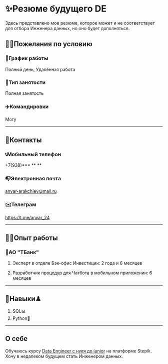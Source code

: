 # ✨Резюме будущего DE

Здесь представлено мое резюме, которое может и не соответствует для отбора Инженера данных, но оно будет дополняться.

## 👨‍💻Пожелания по условию

### 📆График работы
Полный день, Удалённая работа
### 📱Тип занятости
Полная занятость
### ✈️Командировки
Могу

---

## 🤝Контакты

### 📞Мобильный телефон
+7(938)*** ** **
### 📭Электронная почта
anvar-arakchiev@mail.ru
### ✉️Телеграм
https://t.me/anvar_24

---

## 👷‍♂️Опыт работы

### 🏦АО "ТБанк"

1. Эксперт в отделе Бэк-офис Инвестиции: 
2 года и 6 месяцев

2. Разработчик процедур для Чатбота в мобильном приложении:
6 месяцев

--- 

## 🥋Навыки♟

1. SQL📊
2. Python🐍

---

## О себе

Обучаюсь курсу [Data Engineer с нуля до junior](https://stepik.org/course/137235/syllabus) на платформе Stepik. 
Хочу в недалеком будущем стать Инженером данных. 